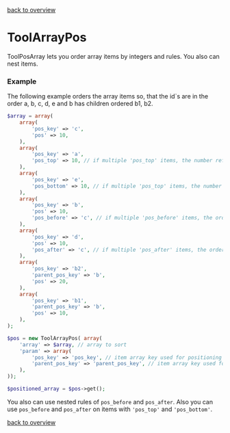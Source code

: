[back to overview](../../README.markdown#initial-functionality)

ToolArrayPos
===============================

ToolPosArray lets you order array items by integers and rules. You also can nest items.

### Example

The following example orders the array items so, that the id`s are in the order a, b, c, d, e and b has children ordered b1, b2.

````php
$array = array(
	array(
		'pos_key' => 'c',
		'pos' => 10,
	),
	array(
		'pos_key' => 'a',
		'pos_top' => 10, // if multiple 'pos_top' items, the number reflects the order
	),
	array(
		'pos_key' => 'e',
		'pos_bottom' => 10, // if multiple 'pos_top' items, the number reflects the order
	),
	array(
		'pos_key' => 'b',
		'pos' => 10,
		'pos_before' => 'c', // if multiple 'pos_before' items, the order in the source array reflects the order
	),
	array(
		'pos_key' => 'd',
		'pos' => 10,
		'pos_after' => 'c', // if multiple 'pos_after' items, the order in the source array reflects the order
	),
	array(
		'pos_key' => 'b2',
		'parent_pos_key' => 'b',
		'pos' => 20,
	),
	array(
		'pos_key' => 'b1',
		'parent_pos_key' => 'b',
		'pos' => 10,
	),
);

$pos = new ToolArrayPos( array(
	'array' => $array, // array to sort
	'param' => array(
		'pos_key' => 'pos_key', // item array key used for positioning by pos_before and pos_after
		'parent_pos_key' => 'parent_pos_key', // item array key used for positioning by pos_before and pos_after
	),
));

$positioned_array = $pos->get();
````

You also can use nested rules of `pos_before` and `pos_after`. Also you can use `pos_before` and `pos_after` on items with `'pos_top'` and `'pos_bottom'`.

[back to overview](../../README.markdown#initial-functionality)

